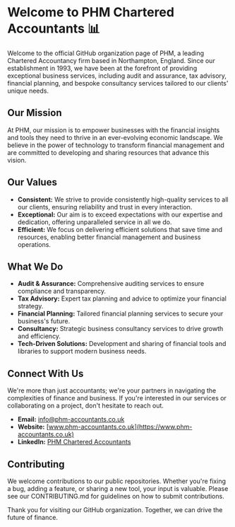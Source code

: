 # Welcome to PHM Chartered Accountants 📊

Welcome to the official GitHub organization page of PHM, a leading Chartered Accountancy firm based in Northampton, England. Since our establishment in 1993, we have been at the forefront of providing exceptional business services, including audit and assurance, tax advisory, financial planning, and bespoke consultancy services tailored to our clients' unique needs.

## Our Mission

At PHM, our mission is to empower businesses with the financial insights and tools they need to thrive in an ever-evolving economic landscape. We believe in the power of technology to transform financial management and are committed to developing and sharing resources that advance this vision.

## Our Values

- **Consistent:** We strive to provide consistently high-quality services to all our clients, ensuring reliability and trust in every interaction.
- **Exceptional:** Our aim is to exceed expectations with our expertise and dedication, offering unparalleled service in all we do.
- **Efficient:** We focus on delivering efficient solutions that save time and resources, enabling better financial management and business operations.

## What We Do

- **Audit & Assurance:** Comprehensive auditing services to ensure compliance and transparency.
- **Tax Advisory:** Expert tax planning and advice to optimize your financial strategy.
- **Financial Planning:** Tailored financial planning services to secure your business's future.
- **Consultancy:** Strategic business consultancy services to drive growth and efficiency.
- **Tech-Driven Solutions:** Development and sharing of financial tools and libraries to support modern business needs.

## Connect With Us

We're more than just accountants; we're your partners in navigating the complexities of finance and business. If you're interested in our services or collaborating on a project, don't hesitate to reach out.

- **Email:** [info@phm-accountants.co.uk](mailto:info@phm-accountants.co.uk)
- **Website:** [www.phm-accountants.co.uk](https://www.phm-accountants.co.uk)
- **LinkedIn:** [PHM Chartered Accountants](#)

## Contributing

We welcome contributions to our public repositories. Whether you're fixing a bug, adding a feature, or sharing a new tool, your input is valuable. Please see our CONTRIBUTING.md for guidelines on how to submit contributions.

Thank you for visiting our GitHub organization. Together, we can drive the future of finance.
